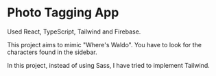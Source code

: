 # Photo Tagging App

Used React, TypeScript, Tailwind and Firebase.

This project aims to mimic "Where's Waldo". You have to look for the characters found in the sidebar.

In this project, instead of using Sass, I have tried to implement Tailwind.
